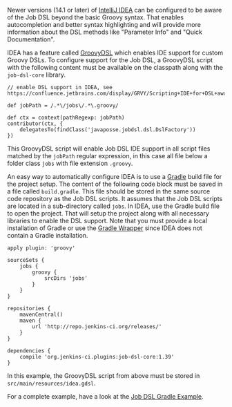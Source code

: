 Newer versions (14.1 or later) of [IntelliJ IDEA](https://www.jetbrains.com/idea/) can be configured to be aware of the
Job DSL beyond the basic Groovy syntax. That enables autocompletion and better syntax highlighting and will provide more
information about the DSL methods like "Parameter Info" and "Quick Documentation".

IDEA has a feature called [GroovyDSL](https://confluence.jetbrains.com/display/GRVY/Scripting+IDE+for+DSL+awareness)
which enables IDE support for custom Groovy DSLs. To configure support for the Job DSL, a GroovyDSL script with the
following content must be available on the classpath along with the `job-dsl-core` library.

    // enable DSL support in IDEA, see https://confluence.jetbrains.com/display/GRVY/Scripting+IDE+for+DSL+awareness
    
    def jobPath = /.*\/jobs\/.*\.groovy/
    
    def ctx = context(pathRegexp: jobPath)
    contributor(ctx, {
        delegatesTo(findClass('javaposse.jobdsl.dsl.DslFactory'))
    })

This GroovyDSL script will enable Job DSL IDE support in all script files matched by the `jobPath` regular expression,
in this case all file below a folder class `jobs` with file extension `.groovy`.

An easy way to automatically configure IDEA is to use a [Gradle](https://gradle.org/) build file for the project setup.
The content of the following code block must be saved in a file called `build.gradle`. This file should be stored in the
same source code repository as the Job DSL scripts. It assumes that the Job DSL scripts are located in a sub-directory
called `jobs`. In IDEA, use the Gradle build file to open the project. That will setup the project along with all
necessary libraries to enable the DSL support. Note that you must provide a local installation of Gradle or use the
[Gradle Wrapper](https://docs.gradle.org/current/userguide/gradle_wrapper.html) since IDEA does not contain a Gradle
installation.

    apply plugin: 'groovy'

    sourceSets {
        jobs {
            groovy {
                srcDirs 'jobs'
            }
        }
    }

    repositories {
        mavenCentral()
        maven {
            url 'http://repo.jenkins-ci.org/releases/'
        }
    }

    dependencies {
        compile 'org.jenkins-ci.plugins:job-dsl-core:1.39'
    }

In this example, the GroovyDSL script from above must be stored in `src/main/resources/idea.gdsl`.

For a complete example, have a look at the [Job DSL Gradle Example](https://github.com/sheehan/job-dsl-gradle-example).
